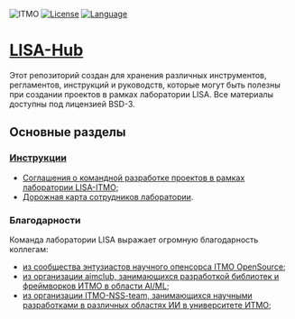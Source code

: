 ![ITMO](https://raw.githubusercontent.com/aimclub/open-source-ops/43bb283758b43d75ec1df0a6bb4ae3eb20066323/badges/ITMO_badge_rus.svg)
[![License](https://img.shields.io/badge/License-BSD%203--Clause-blue.svg)](https://opensource.org/licenses/BSD-3-Clause)
[![Language](https://img.shields.io/badge/lang-ru-red.svg)](README.md)

# [LISA-Hub](https://lisa-itmo.github.io/LISA-Hub/)

Этот репозиторий создан для хранения различных инструментов, регламентов, инструкций и руководств, которые могут быть
полезны при создании проектов в рамках лаборатории LISA. Все материалы доступны под лицензией BSD-3.

## Основные разделы
### [Инструкции](/docs)
- [Соглашения о командной разработке проектов в рамках лаборатории LISA-ITMO](/docs/vcs/team_development_agreement.md);
- [Дорожная карта сотрудников лаборатории](/docs/maps/lisa_roadmap.md).

### Благодарности
Команда лаборатории LISA выражает огромную благодарность коллегам:
- [из сообщества энтузиастов научного опенсорса ITMO OpenSource](https://ods.ai/hubs/opensource_itmo);
- [из организации aimclub, занимающихся разработкой библиотек и фреймворков ИТМО в области AI/ML](https://github.com/aimclub);
- [из организации ITMO-NSS-team, занимающихся научными разработками в различных областях ИИ в университете ИТМО](https://github.com/ITMO-NSS-team);